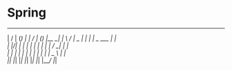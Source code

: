 # Spring

  __  __   _   _    __   _         _______ 
 |  \/  | (_) | |  / _| (_)       |__   __|
 | \  / |  _  | | | |_   _   ___     | |   
 | |\/| | | | | | |  _| | | / __|    | |   
 | |  | | | | | | | |   | | \__ \    | |   
 |_|  |_| |_| |_| |_|   |_| |___/    |_|   
                                           
                                           

